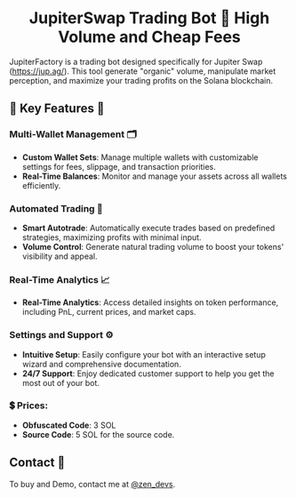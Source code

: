 <h1  align="center">JupiterSwap Trading Bot 🚀 High Volume and Cheap Fees</h1>


JupiterFactory is a trading bot designed specifically for Jupiter Swap (https://jup.ag/). This tool generate "organic" volume, manipulate market perception, and maximize your trading profits on the Solana blockchain.


## 🌟 Key Features 🌟

### Multi-Wallet Management 🗂️

- **Custom Wallet Sets**: Manage multiple wallets with customizable settings for fees, slippage, and transaction priorities.
- **Real-Time Balances**: Monitor and manage your assets across all wallets efficiently.

### Automated Trading 🤖

- **Smart Autotrade**: Automatically execute trades based on predefined strategies, maximizing profits with minimal input.
- **Volume Control**: Generate natural trading volume to boost your tokens' visibility and appeal.

### Real-Time Analytics 📈

- **Real-Time Analytics**: Access detailed insights on token performance, including PnL, current prices, and market caps.

### Settings and Support ⚙️

- **Intuitive Setup**: Easily configure your bot with an interactive setup wizard and comprehensive documentation.
- **24/7 Support**: Enjoy dedicated customer support to help you get the most out of your bot.

### 💲 Prices:

- **Obfuscated Code**: 3 SOL
- **Source Code**: 5 SOL for the source code.

## Contact 🏁
To buy and Demo, contact me at [@zen_devs](https://t.me/zen_devs).
